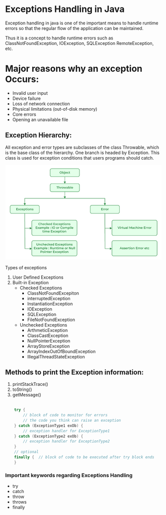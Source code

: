 # Exceptions Handling in Java

Exception handling in java is one of the important means to handle runtime errors so that the regular flow of the application can be maintained.

Thus it is a concept to handle runtime errors such as ClassNotFoundException, IOException, SQLException RemoteException, etc.

# Major reasons why an exception Occurs:

- Invalid user input
- Device failure
- Loss of network connection
- Physical limitations (out-of-disk memory)
- Core errors
- Opening an unavailable file

## Exception Hierarchy:

All exception and error types are subclasses of the class Throwable, which is the base class of the hierarchy. One branch is headed by Exception. This class is used for exception conditions that users programs should catch.

![Exception Handling Hierarchy](image.png)

Types of exceptions

1. User Defined Exceptions
2. Built-in Exception
   - Checked Exceptions
     - ClassNotFoundExcepiton
     - interruptedException
     - InstantiationException
     - IOException
     - SQLException
     - FileNotFoundException
   - Unchecked Exceptions
     - ArthmeticException
     - ClassCastException
     - NullPointerException
     - ArrayStoreException
     - ArrayIndexOutOfBoundException
     - IllegalThreadStateException

## Methods to print the Exception information:

1. printStackTrace()
2. toString()
3. getMessage()

```java

    try {
        // block of code to monitor for errors
        // the code you think can raise an exception
    } catch (ExceptionType1 exOb) {
        // exception handler for ExceptionType1
    } catch (ExceptionType2 exOb) {
        // exception handler for ExceptionType2
    }
    // optional
    finally {  // block of code to be executed after try block ends
    }

```

### Important keywords regarding Exceptions Handling

- try
- catch
- throw
- throws
- finally